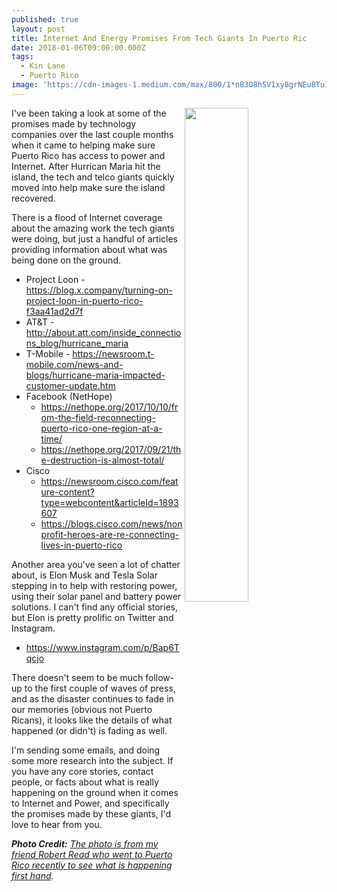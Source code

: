 ```yaml
---
published: true
layout: post
title: Internet And Energy Promises From Tech Giants In Puerto Ric
date: 2018-01-06T09:00:00.000Z
tags:
  - Kin Lane
  - Puerto Rico
image: 'https://cdn-images-1.medium.com/max/800/1*nB3O8hSV1xy8grNEuBTu1g.jpeg'
---
```

<p><a href="https://medium.com/@RobertLeeRead/a-view-of-puerto-rico-71-days-after-maria-9813fa088764"><img src="https://cdn-images-1.medium.com/max/800/1*nB3O8hSV1xy8grNEuBTu1g.jpeg" align="right" width="45%" style="padding: 15ppx;" /></a></p>I've been taking a look at some of the promises made by technology companies over the last couple months when it came to helping make sure Puerto Rico has access to power and Internet. After Hurrican Maria hit the island, the tech and telco giants quickly moved into help make sure the island recovered.

There is a flood of Internet coverage about the amazing work the tech giants were doing, but just a handful of articles providing information about what was being done on the ground.

- Project Loon - https://blog.x.company/turning-on-project-loon-in-puerto-rico-f3aa41ad2d7f
- AT&T - http://about.att.com/inside_connections_blog/hurricane_maria
- T-Mobile - https://newsroom.t-mobile.com/news-and-blogs/hurricane-maria-impacted-customer-update.htm
- Facebook (NetHope)
	- https://nethope.org/2017/10/10/from-the-field-reconnecting-puerto-rico-one-region-at-a-time/
	- https://nethope.org/2017/09/21/the-destruction-is-almost-total/
- Cisco
	- https://newsroom.cisco.com/feature-content?type=webcontent&articleId=1893607
	- https://blogs.cisco.com/news/nonprofit-heroes-are-re-connecting-lives-in-puerto-rico
    
Another area you've seen a lot of chatter about, is Elon Musk and Tesla Solar stepping in to help with restoring power, using their solar panel and battery power solutions. I can't find any official stories, but Elon is pretty prolific on Twitter and Instagram.

- https://www.instagram.com/p/Bap6Tqcjo

There doesn't seem to be much follow-up to the first couple of waves of press, and as the disaster continues to fade in our memories (obvious not Puerto Ricans), it looks like the details of what happened (or didn't) is fading as well.

I'm sending some emails, and doing some more research into the subject. If you have any core stories, contact people, or facts about what is really happening on the ground when it comes to Internet and Power, and specifically the promises made by these giants, I'd love to hear from you.

_**Photo Credit:** [The photo is from my friend Robert Read who went to Puerto Rico recently to see what is happening first hand](https://medium.com/@RobertLeeRead/a-view-of-puerto-rico-71-days-after-maria-9813fa088764)._
